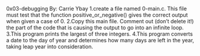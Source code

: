 0x03-debugging 
By: Carrie Ybay
1.create a file named 0-main.c. This file must test that the function positive_or_negative() gives the correct output when given a case of 0.
2.Copy this main file. Comment out (don’t delete it!) the part of the code that is causing the output to go into an infinite loop.
3.This program prints the largest of three integers.
4.This program converts a date to the day of year and determines how many days are left in the year, taking leap year into consideration.
